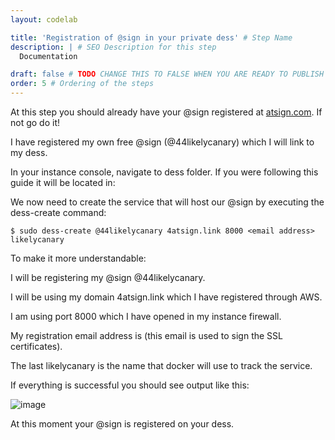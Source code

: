 ```yaml
---
layout: codelab

title: 'Registration of @sign in your private dess' # Step Name
description: | # SEO Description for this step
  Documentation

draft: false # TODO CHANGE THIS TO FALSE WHEN YOU ARE READY TO PUBLISH THE PAGE
order: 5 # Ordering of the steps
---
```


At this step you should already have your @sign registered at [atsign.com](http://atsign.com). If not go do it!

I have registered my own free @sign (@44likelycanary) which I will link to my dess.

In your instance console, navigate to dess folder. If you were following this guide it will be located in:

We now need to create the service that will host our @sign by executing the dess-create command:

``` $ sudo dess-create @44likelycanary 4atsign.link 8000 <email address> likelycanary ```

To make it more understandable:

I will be registering my @sign @44likelycanary.

I will be using my domain 4atsign.link which I have registered through AWS.

I am using port 8000 which I have opened in my instance firewall.

My registration email address is <email address> (this email is used to sign the SSL certificates).

The last likelycanary is the name that docker will use to track the service.

If everything is successful you should see output like this:

![image](https://github.com/atsign-foundation/atsign.dev/blob/trunk/content/en/docs/Archives/guides/dess-setup/dess-aws/images/clip_image004-162728549379914.jpg?raw=true)

At this moment your @sign is registered on your dess.